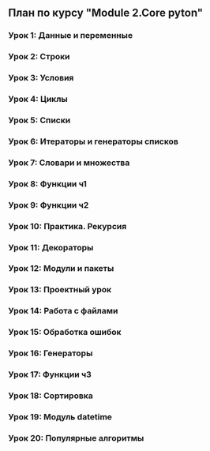 ## План по курсу "Module 2.Core pyton"

### Урок 1: Данные и переменные
### Урок 2: Строки
### Урок 3: Условия
### Урок 4: Циклы
### Урок 5: Списки
### Урок 6: Итераторы и генераторы списков
### Урок 7: Словари и множества
### Урок 8: Функции ч1
### Урок 9: Функции ч2
### Урок 10: Практика. Рекурсия
### Урок 11: Декораторы
### Урок 12: Модули и пакеты
### Урок 13: Проектный урок
### Урок 14: Работа с файлами
### Урок 15: Обработка ошибок
### Урок 16: Генераторы
### Урок 17: Функции ч3
### Урок 18: Сортировка
### Урок 19: Модуль datetime
### Урок 20: Популярные алгоритмы